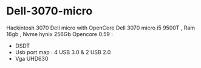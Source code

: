 # Dell-3070-micro
Hackintosh  3070 Dell micro with OpenCore
Dell 3070 micro i5 9500T , Ram 16gb , Nvme hynix 256Gb
Opencore 0.59 :
- DSDT 
- Usb port map : 4 USB 3.0 & 2 USB 2.0
- Vga UHD630
